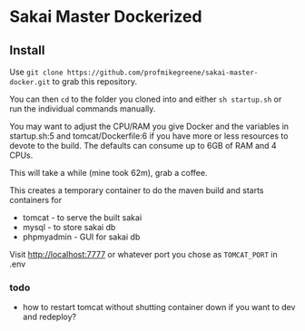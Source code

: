 # Sakai Master Dockerized

## Install

Use `git clone https://github.com/profmikegreene/sakai-master-docker.git` to grab this repository. 

You can then `cd` to the folder you cloned into and either `sh startup.sh` or run the individual commands manually.

You may want to adjust the CPU/RAM you give Docker and the variables in startup.sh:5 and tomcat/Dockerfile:6 if you have more or less resources to devote to the build. The defaults can consume up to 6GB of RAM and 4 CPUs.

This will take a while (mine took 62m), grab a coffee.

This creates a temporary container to do the maven build and starts containers for

* tomcat - to serve the built sakai 
* mysql - to store sakai db
* phpmyadmin - GUI for sakai db

Visit [http://localhost:7777](http://localhost:7777) or whatever port you chose as `TOMCAT_PORT` in .env


### todo
- how to restart tomcat without shutting container down if you want to dev and redeploy?

